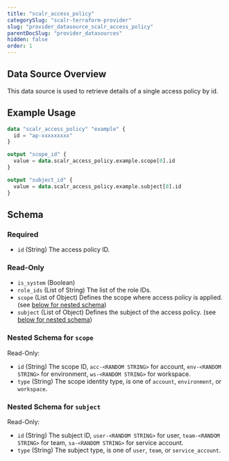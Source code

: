 ```yaml
---
title: "scalr_access_policy"
categorySlug: "scalr-terraform-provider"
slug: "provider_datasource_scalr_access_policy"
parentDocSlug: "provider_datasources"
hidden: false
order: 1
---
```

## Data Source Overview

This data source is used to retrieve details of a single access policy by id.

## Example Usage

```terraform
data "scalr_access_policy" "example" {
  id = "ap-xxxxxxxxx"
}

output "scope_id" {
  value = data.scalr_access_policy.example.scope[0].id
}

output "subject_id" {
  value = data.scalr_access_policy.example.subject[0].id
}
```

<!-- Manually filling the schema here because of https://github.com/hashicorp/terraform-plugin-docs/issues/28 -->
## Schema

### Required

- `id` (String) The access policy ID.

### Read-Only

- `is_system` (Boolean)
- `role_ids` (List of String) The list of the role IDs.
- `scope` (List of Object) Defines the scope where access policy is applied. (see [below for nested schema](#nestedatt--scope))
- `subject` (List of Object) Defines the subject of the access policy. (see [below for nested schema](#nestedatt--subject))

<a id="nestedatt--scope"></a>
### Nested Schema for `scope`

Read-Only:

- `id` (String) The scope ID, `acc-<RANDOM STRING>` for account, `env-<RANDOM STRING>` for environment, `ws-<RANDOM STRING>` for workspace.
- `type` (String) The scope identity type, is one of `account`, `environment`, or `workspace`.


<a id="nestedatt--subject"></a>
### Nested Schema for `subject`

Read-Only:

- `id` (String) The subject ID, `user-<RANDOM STRING>` for user, `team-<RANDOM STRING>` for team, `sa-<RANDOM STRING>` for service account.
- `type` (String) The subject type, is one of `user`, `team`, or `service_account`.
